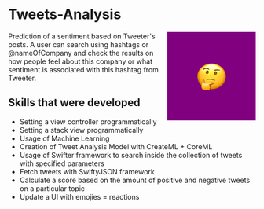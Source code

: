 # Tweets-Analysis

<img src="https://github.com/elina-mns/Tweets-Analysis/blob/main/Tweets%20Analysis/Assets.xcassets/AppIcon.appiconset/180.png"
align="right"/>

Prediction of a sentiment based on Tweeter's posts.
A user can search using hashtags or @nameOfCompany and check the results on how people feel about this company 
or what sentiment is associated with this hashtag from Tweeter.

## Skills that were developed 
* Setting a view controller programmatically
* Setting a stack view programmatically
* Usage of Machine Learning
* Creation of Tweet Analysis Model with CreateML + CoreML 
* Usage of Swifter framework to search inside the collection of tweets with specified parameters
* Fetch tweets with SwiftyJSON framework 
* Calculate a score based on the amount of positive and negative tweets on a particular topic 
* Update a UI with emojies = reactions 
